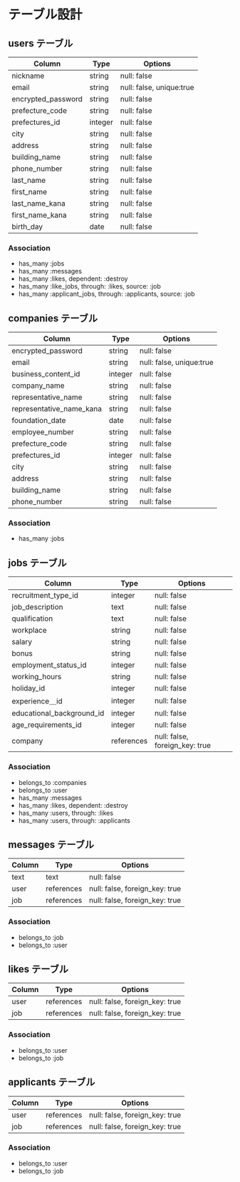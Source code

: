 # テーブル設計

## users テーブル

| Column             | Type       | Options                        |
| -------------------| ---------- | ------------------------------ |
| nickname           | string     | null: false                    |
| email              | string     | null: false, unique:true       |
| encrypted_password | string     | null: false                    |
| prefecture_code    | string     | null: false                    |
| prefectures_id     | integer    | null: false                    |
| city               | string     | null: false                    |
| address            | string     | null: false                    |
| building_name      | string     | null: false                    |
| phone_number       | string     | null: false                    |
| last_name          | string     | null: false                    |
| first_name         | string     | null: false                    |
| last_name_kana     | string     | null: false                    |
| first_name_kana    | string     | null: false                    |
| birth_day          | date       | null: false                    |
### Association

- has_many :jobs
- has_many :messages
- has_many :likes, dependent: :destroy
- has_many :like_jobs, through: :likes, source: :job
- has_many :applicant_jobs, through: :applicants, source: :job

## companies テーブル

| Column                   | Type       | Options                        |
| ------------------------ | ---------- | ------------------------------ |
| encrypted_password       | string     | null: false                    |
| email                    | string     | null: false, unique:true       |
| business_content_id      | integer    | null: false                    |
| company_name             | string     | null: false                    |
| representative_name      | string     | null: false                    |
| representative_name_kana | string     | null: false                    |
| foundation_date          | date       | null: false                    |
| employee_number          | string     | null: false                    |
| prefecture_code          | string     | null: false                    |
| prefectures_id           | integer    | null: false                    |
| city                     | string     | null: false                    |
| address                  | string     | null: false                    |
| building_name            | string     | null: false                    |
| phone_number             | string     | null: false                    |

### Association

- has_many :jobs

## jobs テーブル

| Column                   | Type       | Options                        |
| -----------------------  | ---------- | ------------------------------ |
| recruitment_type_id      | integer    | null: false                    |
| job_description          | text       | null: false                    |
| qualification            | text       | null: false                    |
| workplace                | string     | null: false                    |
| salary                   | string     | null: false                    |
| bonus                    | string     | null: false                    |
| employment_status_id     | integer    | null: false                    |
| working_hours            | string     | null: false                    |
| holiday_id               | integer    | null: false                    |
| experience＿id           | integer    | null: false                    |
| educational_background_id| integer    | null: false                    |
| age_requirements_id      | integer    | null: false                    |
| company                  | references | null: false, foreign_key: true |

### Association

- belongs_to :companies
- belongs_to :user
- has_many :messages
- has_many :likes, dependent: :destroy
- has_many :users, through: :likes
- has_many :users, through: :applicants

## messages テーブル

| Column     | Type       | Options                        |
| ---------  | ---------- | ------------------------------ |
| text       | text       | null: false                    |
| user       | references | null: false, foreign_key: true |
| job        | references | null: false, foreign_key: true |

### Association

- belongs_to :job
- belongs_to :user

## likes テーブル

| Column     | Type       | Options                        |
| ---------  | ---------- | ------------------------------ |
| user       | references | null: false, foreign_key: true |
| job        | references | null: false, foreign_key: true |

### Association

- belongs_to :user
- belongs_to :job

## applicants テーブル

| Column     | Type       | Options                        |
| ---------  | ---------- | ------------------------------ |
| user       | references | null: false, foreign_key: true |
| job        | references | null: false, foreign_key: true |

### Association

- belongs_to :user
- belongs_to :job